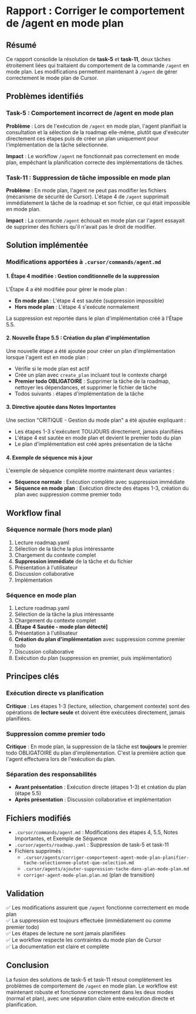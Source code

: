 # Rapport : Corriger le comportement de /agent en mode plan

## Résumé

Ce rapport consolide la résolution de **task-5** et **task-11**, deux tâches étroitement liées qui traitaient du comportement de la commande `/agent` en mode plan. Les modifications permettent maintenant à `/agent` de gérer correctement le mode plan de Cursor.

## Problèmes identifiés

### Task-5 : Comportement incorrect de /agent en mode plan

**Problème** : Lors de l'exécution de `/agent` en mode plan, l'agent planifiait la consultation et la sélection de la roadmap elle-même, plutôt que d'exécuter directement ces étapes puis de créer un plan uniquement pour l'implémentation de la tâche sélectionnée.

**Impact** : Le workflow `/agent` ne fonctionnait pas correctement en mode plan, empêchant la planification correcte des implémentations de tâches.

### Task-11 : Suppression de tâche impossible en mode plan

**Problème** : En mode plan, l'agent ne peut pas modifier les fichiers (mécanisme de sécurité de Cursor). L'étape 4 de `/agent` supprimait immédiatement la tâche de la roadmap et son fichier, ce qui était impossible en mode plan.

**Impact** : La commande `/agent` échouait en mode plan car l'agent essayait de supprimer des fichiers qu'il n'avait pas le droit de modifier.

## Solution implémentée

### Modifications apportées à `.cursor/commands/agent.md`

#### 1. Étape 4 modifiée : Gestion conditionnelle de la suppression

L'Étape 4 a été modifiée pour gérer le mode plan :
- **En mode plan** : L'étape 4 est sautée (suppression impossible)
- **Hors mode plan** : L'étape 4 s'exécute normalement

La suppression est reportée dans le plan d'implémentation créé à l'Étape 5.5.

#### 2. Nouvelle Étape 5.5 : Création du plan d'implémentation

Une nouvelle étape a été ajoutée pour créer un plan d'implémentation lorsque l'agent est en mode plan :
- Vérifie si le mode plan est actif
- Crée un plan avec `create_plan` incluant tout le contexte chargé
- **Premier todo OBLIGATOIRE** : Supprimer la tâche de la roadmap, nettoyer les dépendances, et supprimer le fichier de tâche
- Todos suivants : étapes d'implémentation de la tâche

#### 3. Directive ajoutée dans Notes Importantes

Une section "CRITIQUE - Gestion du mode plan" a été ajoutée expliquant :
- Les étapes 1-3 s'exécutent TOUJOURS directement, jamais planifiées
- L'étape 4 est sautée en mode plan et devient le premier todo du plan
- Le plan d'implémentation est créé après présentation de la tâche

#### 4. Exemple de séquence mis à jour

L'exemple de séquence complète montre maintenant deux variantes :
- **Séquence normale** : Exécution complète avec suppression immédiate
- **Séquence en mode plan** : Exécution directe des étapes 1-3, création du plan avec suppression comme premier todo

## Workflow final

### Séquence normale (hors mode plan)

1. Lecture roadmap.yaml
2. Sélection de la tâche la plus intéressante
3. Chargement du contexte complet
4. **Suppression immédiate** de la tâche et du fichier
5. Présentation à l'utilisateur
6. Discussion collaborative
7. Implémentation

### Séquence en mode plan

1. Lecture roadmap.yaml
2. Sélection de la tâche la plus intéressante
3. Chargement du contexte complet
4. **[Étape 4 Sautée - mode plan détecté]**
5. Présentation à l'utilisateur
6. **Création du plan d'implémentation** avec suppression comme premier todo
7. Discussion collaborative
8. Exécution du plan (suppression en premier, puis implémentation)

## Principes clés

### Exécution directe vs planification

**Critique** : Les étapes 1-3 (lecture, sélection, chargement contexte) sont des opérations de **lecture seule** et doivent être exécutées directement, jamais planifiées.

### Suppression comme premier todo

**Critique** : En mode plan, la suppression de la tâche est **toujours** le premier todo OBLIGATOIRE du plan d'implémentation. C'est la première action que l'agent effectuera lors de l'exécution du plan.

### Séparation des responsabilités

- **Avant présentation** : Exécution directe (étapes 1-3) et création du plan (étape 5.5)
- **Après présentation** : Discussion collaborative et implémentation

## Fichiers modifiés

- `.cursor/commands/agent.md` : Modifications des étapes 4, 5.5, Notes Importantes, et Exemple de Séquence
- `.cursor/agents/roadmap.yaml` : Suppression de task-5 et task-11
- Fichiers supprimés :
  - `.cursor/agents/corriger-comportement-agent-mode-plan-planifier-tache-selectionnee-plutot-que-selection.md`
  - `.cursor/agents/ajouter-suppression-tache-dans-plan-mode-plan.md`
  - `corriger-agent-mode-plan.plan.md` (plan de transition)

## Validation

✅ Les modifications assurent que `/agent` fonctionne correctement en mode plan  
✅ La suppression est toujours effectuée (immédiatement ou comme premier todo)  
✅ Les étapes de lecture ne sont jamais planifiées  
✅ Le workflow respecte les contraintes du mode plan de Cursor  
✅ La documentation est claire et complète

## Conclusion

La fusion des solutions de task-5 et task-11 résout complètement les problèmes de comportement de `/agent` en mode plan. Le workflow est maintenant robuste et fonctionne correctement dans les deux modes (normal et plan), avec une séparation claire entre exécution directe et planification.

